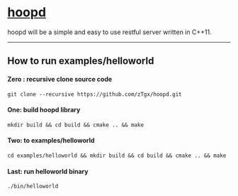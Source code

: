 # [hoopd](https://github.com/zTgx/hoopd)
hoopd will be a simple and easy to use restful server written in C++11.

---  
## How to run examples/helloworld
#### Zero : recursive clone source code
```shell
git clone --recursive https://github.com/zTgx/hoopd.git
```
#### One: build hoopd library
```shell
mkdir build && cd build && cmake .. && make
```
#### Two: to examples/helloworld
```shell
cd examples/helloworld && mkdir build && cd build && cmake .. && make 
```
#### Last: run helloworld binary
```shell
./bin/helloworld
```
